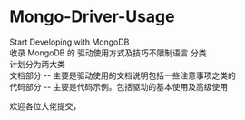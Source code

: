 # Mongo-Driver-Usage  
Start Developing with MongoDB     
收录 MongoDB  的 驱动使用方式及技巧不限制语言 分类   
计划分为两大类   
文档部分  -- 主要是驱动使用的文档说明包括一些注意事项之类的   
代码部分  -- 主要是代码示例。包括驱动的基本使用及高级使用  

欢迎各位大佬提交，

